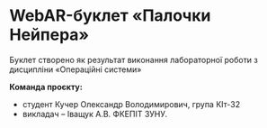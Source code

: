 # WebAR-буклет «Палочки Нейпера»
 Буклет створено як результат виконання лабораторної роботи з дисципліни
«Операційні системи»

 **Команда проєкту:**
+ студент Кучер Олександр Володимирович, група КІт-32
+ викладач – Іващук А.В. 
ФКЕПІТ ЗУНУ.
